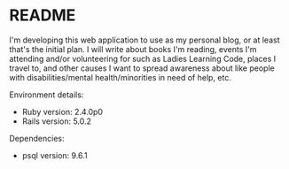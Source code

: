 # README

I'm developing this web application to use as my personal blog, or at least that's the initial plan. I will write about books I'm reading, events I'm attending and/or volunteering for such as Ladies Learning Code, places I travel to, and other causes I want to spread awareness about like people with disabilities/mental health/minorities in need of help, etc.

Environment details:
* Ruby version: 2.4.0p0
* Rails version: 5.0.2

Dependencies:
* psql version: 9.6.1
